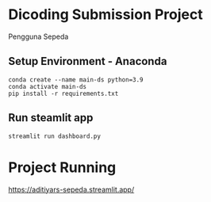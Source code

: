 # Dicoding Submission Project

Pengguna Sepeda

## Setup Environment - Anaconda

```
conda create --name main-ds python=3.9
conda activate main-ds
pip install -r requirements.txt
```

## Run steamlit app

```
streamlit run dashboard.py
```

# Project Running

https://aditiyars-sepeda.streamlit.app/
